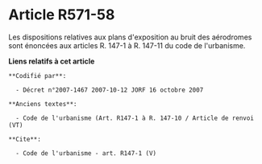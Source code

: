 # Article R571-58

Les dispositions relatives aux plans d'exposition au bruit des aérodromes sont énoncées aux articles R. 147-1 à R. 147-11 du
code de l'urbanisme.

**Liens relatifs à cet article**

	**Codifié par**:

	  - Décret n°2007-1467 2007-10-12 JORF 16 octobre 2007

	**Anciens textes**:

	  - Code de l'urbanisme (Art. R147-1 à R. 147-10 / Article de renvoi (VT)

	**Cite**:

	  - Code de l'urbanisme - art. R147-1 (V)
